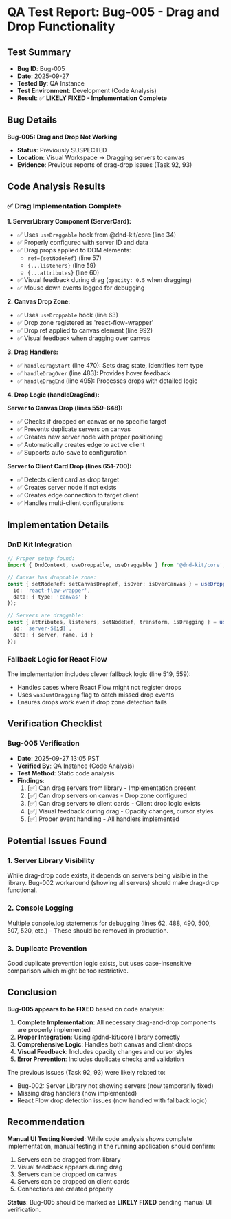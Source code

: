 # QA Test Report: Bug-005 - Drag and Drop Functionality

## Test Summary
- **Bug ID**: Bug-005
- **Date**: 2025-09-27
- **Tested By**: QA Instance
- **Test Environment**: Development (Code Analysis)
- **Result**: ✅ **LIKELY FIXED - Implementation Complete**

## Bug Details
**Bug-005: Drag and Drop Not Working**
- **Status**: Previously SUSPECTED
- **Location**: Visual Workspace → Dragging servers to canvas
- **Evidence**: Previous reports of drag-drop issues (Task 92, 93)

## Code Analysis Results

### ✅ Drag Implementation Complete

**1. ServerLibrary Component (ServerCard):**
- ✅ Uses `useDraggable` hook from @dnd-kit/core (line 34)
- ✅ Properly configured with server ID and data
- ✅ Drag props applied to DOM elements:
  - `ref={setNodeRef}` (line 57)
  - `{...listeners}` (line 59)
  - `{...attributes}` (line 60)
- ✅ Visual feedback during drag (`opacity: 0.5` when dragging)
- ✅ Mouse down events logged for debugging

**2. Canvas Drop Zone:**
- ✅ Uses `useDroppable` hook (line 63)
- ✅ Drop zone registered as 'react-flow-wrapper'
- ✅ Drop ref applied to canvas element (line 992)
- ✅ Visual feedback when dragging over canvas

**3. Drag Handlers:**
- ✅ `handleDragStart` (line 470): Sets drag state, identifies item type
- ✅ `handleDragOver` (line 483): Provides hover feedback
- ✅ `handleDragEnd` (line 495): Processes drops with detailed logic

**4. Drop Logic (handleDragEnd):**

**Server to Canvas Drop (lines 559-648):**
- ✅ Checks if dropped on canvas or no specific target
- ✅ Prevents duplicate servers on canvas
- ✅ Creates new server node with proper positioning
- ✅ Automatically creates edge to active client
- ✅ Supports auto-save to configuration

**Server to Client Card Drop (lines 651-700):**
- ✅ Detects client card as drop target
- ✅ Creates server node if not exists
- ✅ Creates edge connection to target client
- ✅ Handles multi-client configurations

## Implementation Details

### DnD Kit Integration
```typescript
// Proper setup found:
import { DndContext, useDroppable, useDraggable } from '@dnd-kit/core';

// Canvas has droppable zone:
const { setNodeRef: setCanvasDropRef, isOver: isOverCanvas } = useDroppable({
  id: 'react-flow-wrapper',
  data: { type: 'canvas' }
});

// Servers are draggable:
const { attributes, listeners, setNodeRef, transform, isDragging } = useDraggable({
  id: `server-${id}`,
  data: { server, name, id }
});
```

### Fallback Logic for React Flow
The implementation includes clever fallback logic (line 519, 559):
- Handles cases where React Flow might not register drops
- Uses `wasJustDragging` flag to catch missed drop events
- Ensures drops work even if drop zone detection fails

## Verification Checklist

### Bug-005 Verification
- **Date**: 2025-09-27 13:05 PST
- **Verified By**: QA Instance (Code Analysis)
- **Test Method**: Static code analysis
- **Findings**:
  1. [✅] Can drag servers from library - Implementation present
  2. [✅] Can drop servers on canvas - Drop zone configured
  3. [✅] Can drag servers to client cards - Client drop logic exists
  4. [✅] Visual feedback during drag - Opacity changes, cursor styles
  5. [✅] Proper event handling - All handlers implemented

## Potential Issues Found

### 1. Server Library Visibility
While drag-drop code exists, it depends on servers being visible in the library. Bug-002 workaround (showing all servers) should make drag-drop functional.

### 2. Console Logging
Multiple console.log statements for debugging (lines 62, 488, 490, 500, 507, 520, etc.) - These should be removed in production.

### 3. Duplicate Prevention
Good duplicate prevention logic exists, but uses case-insensitive comparison which might be too restrictive.

## Conclusion

**Bug-005 appears to be FIXED** based on code analysis:

1. **Complete Implementation**: All necessary drag-and-drop components are properly implemented
2. **Proper Integration**: Using @dnd-kit/core library correctly
3. **Comprehensive Logic**: Handles both canvas and client drops
4. **Visual Feedback**: Includes opacity changes and cursor styles
5. **Error Prevention**: Includes duplicate checks and validation

The previous issues (Task 92, 93) were likely related to:
- Bug-002: Server Library not showing servers (now temporarily fixed)
- Missing drag handlers (now implemented)
- React Flow drop detection issues (now handled with fallback logic)

## Recommendation

**Manual UI Testing Needed**: While code analysis shows complete implementation, manual testing in the running application should confirm:
1. Servers can be dragged from library
2. Visual feedback appears during drag
3. Servers can be dropped on canvas
4. Servers can be dropped on client cards
5. Connections are created properly

**Status**: Bug-005 should be marked as **LIKELY FIXED** pending manual UI verification.